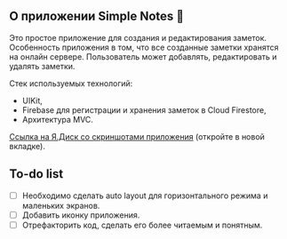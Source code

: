 ##  О приложении Simple Notes 📝
Это простое приложение для создания и редактирования заметок. Особенность приложения в том, что все созданные заметки хранятся на онлайн сервере. Пользователь может добавлять, редактировать и удалять заметки.

Стек используемых технологий: 
- UIKit,
- Firebase для регистрации и хранения заметок в Cloud Firestore,
- Архитектура MVC.

[Ссылка на Я.Диск со скриншотами приложения](https://yadi.sk/d/CZAh6FjM8zGoQQ?w=1) (откройте в новой вкладке).

##  To-do list
- [ ] Необходимо сделать auto layout для горизонтального режима и маленьких экранов.
- [ ] Добавить иконку приложения.
- [ ] Отрефакторить код, сделать его более читаемым и понятным.
